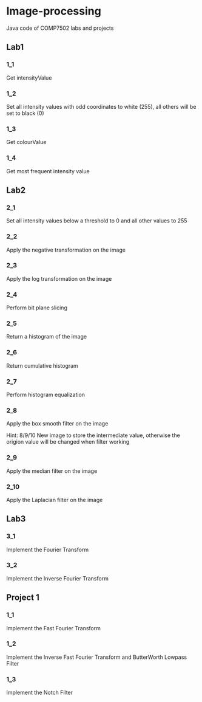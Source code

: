 # Image-processing
Java code of COMP7502 labs and projects

## Lab1
### 1_1 
Get intensityValue
### 1_2 
Set all intensity values with odd coordinates to white (255), all others will be set to black (0)
### 1_3
Get colourValue 
### 1_4
Get most frequent intensity value

## Lab2
### 2_1
Set all intensity values below a threshold to 0 and all other values to 255
### 2_2
Apply the negative transformation on the image
### 2_3
Apply the log transformation on the image
### 2_4
Perform bit plane slicing
### 2_5
Return a histogram of the image
### 2_6
Return cumulative histogram
### 2_7
Perform histogram equalization
### 2_8
Apply the box smooth filter on the image

Hint: 8/9/10 New image to store the intermediate value, otherwise the origion value will be changed when filter working
### 2_9
Apply the median filter on the image
### 2_10
Apply the Laplacian filter on the image

## Lab3
### 3_1
Implement the Fourier Transform
### 3_2
Implement the Inverse Fourier Transform

## Project 1
### 1_1
Implement the Fast Fourier Transform
### 1_2
Implement the Inverse Fast Fourier Transform and ButterWorth Lowpass Filter
### 1_3
Implement the Notch Filter

